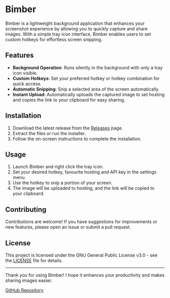 # Bimber

Bimber is a lightweight background application that enhances your screenshot experience by allowing you to quickly capture and share images. With a simple tray icon interface, Bimber enables users to set custom hotkeys for effortless screen snipping.

## Features

- **Background Operation**: Runs silently in the background with only a tray icon visible.
- **Custom Hotkeys**: Set your preferred hotkey or hotkey combination for quick access.
- **Automatic Snipping**: Snip a selected area of the screen automatically.
- **Instant Upload**: Automatically uploads the captured image to set hosting and copies the link to your clipboard for easy sharing.

## Installation

1. Download the latest release from the [Releases](https://github.com/fragmoose/bimber/releases) page.
2. Extract the files or run the installer.
3. Follow the on-screen instructions to complete the installation.

## Usage

1. Launch Bimber and right click the tray icon.
2. Set your desired hotkey, favourite hosting and API key in the settings menu.
3. Use the hotkey to snip a portion of your screen.
4. The image will be uploaded to hosting, and the link will be copied to your clipboard.

## Contributing

Contributions are welcome! If you have suggestions for improvements or new features, please open an issue or submit a pull request.

## License

This project is licensed under the GNU General Public License v3.0 - see the [LICENSE](LICENSE) file for details.


---

Thank you for using Bimber! I hope it enhances your productivity and makes sharing images easier.

[GitHub Repository](https://github.com/fragmoose/bimber)
